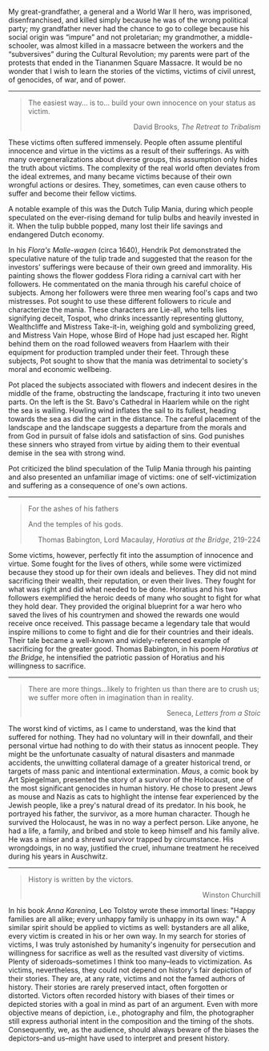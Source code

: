 My great-grandfather, a general and a World War II hero, was imprisoned, disenfranchised, and killed simply because he was of the wrong political party; my grandfather never had the chance to go to college because his social origin was “impure” and not proletarian; my grandmother, a middle-schooler, was almost killed in a massacre between the workers and the “subversives” during the Cultural Revolution; my parents were part of the protests that ended in the Tiananmen Square Massacre. It would be no wonder that I wish to learn the stories of the victims, victims of civil unrest, of genocides, of war, and of power.

---

> The easiest way... is to… build your own innocence on your status as victim.
>
> <p style="text-align: right">David Brooks, <em>The Retreat to Tribalism</em></p>

These victims often suffered immensely. People often assume plentiful innocence and virtue in the victims as a result of their sufferings. As with many overgeneralizations about diverse groups, this assumption only hides the truth about victims. The complexity of the real world often deviates from the ideal extremes, and many became victims because of their own wrongful actions or desires. They, sometimes, can even cause others to suffer and become their fellow victims.

A notable example of this was the Dutch Tulip Mania, during which people speculated on the ever-rising demand for tulip bulbs and heavily invested in it. When the tulip bubble popped, many lost their life savings and endangered Dutch economy.

In his *Flora's Malle-wagen* (circa 1640), Hendrik Pot demonstrated the speculative nature of the tulip trade and suggested that the reason for the investors' sufferings were because of their own greed and immorality. His painting shows the flower goddess Flora riding a carnival cart with her followers. He commentated on the mania through his careful choice of subjects. Among her followers were three men wearing fool's caps and two mistresses. Pot sought to use these different followers to ricule and characterize the mania. These characters are Lie-all, who tells lies signifying deceit, Tospot, who drinks incessantly representing gluttony, Wealthcliffe and Mistress Take-it-in, weighing gold and symbolizing greed, and Mistress Vain Hope, whose Bird of Hope had just escaped her. Right behind them on the road followed weavers from Haarlem with their equipment for production trampled under their feet. Through these subjects, Pot sought to show that the mania was detrimental to society's moral and economic wellbeing.

Pot placed the subjects associated with flowers and indecent desires in the middle of the frame, obstructing the landscape, fracturing it into two uneven parts. On the left is the St. Bavo's Cathedral in Haarlem while on the right the sea is wailing. Howling wind inflates the sail to its fullest, heading towards the sea as did the cart in the distance. The careful placement of the landscape and the landscape suggests a departure from the morals and from God in pursuit of false idols and satisfaction of sins. God punishes these sinners who strayed from virtue by aiding them to their eventual demise in the sea with strong wind. 

Pot criticized the blind speculation of the Tulip Mania through his painting and also presented an unfamiliar image of victims: one of self-victimization and suffering as a consequence of one's own actions.

---

> For the ashes of his fathers
>
> And the temples of his gods.
> <p style="text-align: right">Thomas Babington, Lord Macaulay, <em>Horatius at the Bridge</em>, 219-224</p>

Some victims, however, perfectly fit into the assumption of innocence and virtue. Some fought for the lives of others, while some were victimized because they stood up for their own ideals and believes. They did not mind sacrificing their wealth, their reputation, or even their lives. They fought for what was right and did what needed to be done. Horatius and his two followers exemplified the heroic deeds of many who sought to fight for what they hold dear. They provided the original blueprint for a war hero who saved the lives of his countrymen and showed the rewards one would receive once received. This passage became a legendary tale that would inspire millions to come to fight and die for their countries and their ideals. Their tale became a well-known and widely-referenced example of sacrificing for the greater good. Thomas Babington, in his poem *Horatius at the Bridge*, he intensified the patriotic passion of Horatius and his willingness to sacrifice.

---

> There are more things…likely to frighten us than there are to crush us; we suffer more often in imagination than in reality.
> <p style="text-align: right">Seneca, <em>Letters from a Stoic</em></p>

The worst kind of victims, as I came to understand, was the kind that suffered for nothing. They had no voluntary will in their downfall, and their personal virtue had nothing to do with their status as innocent people. They might be the unfortunate casualty of natural disasters and manmade accidents, the unwitting collateral damage of a greater historical trend, or targets of mass panic and intentional extermination. *Maus*, a comic book by Art Spiegelman, presented the story of a survivor of the Holocaust, one of the most significant genocides in human history. He chose to present Jews as mouse and Nazis as cats to highlight the intense fear experienced by the Jewish people, like a prey's natural dread of its predator. In his book, he portrayed his father, the survivor, as a more human character. Though he survived the Holocaust, he was in no way a perfect person. Like anyone, he had a life, a family, and bribed and stole to keep himself and his family alive. He was a miser and a shrewd survivor trapped by circumstance. His wrongdoings, in no way, justified the cruel, inhumane treatment he received during his years in Auschwitz.

---

> History is written by the victors.
> <p style="text-align: right">Winston Churchill</p>

In his book _Anna Karenina_, Leo Tolstoy wrote these immortal lines: "Happy families are all alike; every unhappy family is unhappy in its own way." A similar spirit should be applied to victims as well: bystanders are all alike, every victim is created in his or her own way. In my search for stories of victims, I was truly astonished by humanity's ingenuity for persecution and willingness for sacrifice as well as the resulted vast diversity of victims. Plenty of sideroads–sometimes I think too many–leads to victimization. As victims, nevertheless, they could not depend on history's fair depiction of their stories. They are, at any rate, victims and not the famed authors of history. Their stories are rarely preserved intact, often forgotten or distorted. Victors often recorded history with biases of their times or depicted stories with a goal in mind as part of an argument. Even with more objective means of depiction, i.e., photography and film, the photographer still express authorial intent in the composition and the timing of the shots. Consequently, we, as the audience, should always beware of the biases the depictors–and us–might have used to interpret and present history.